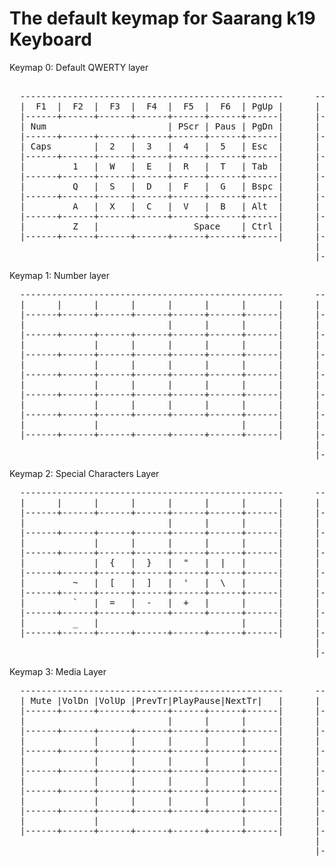 # The default keymap for Saarang k19 Keyboard

 Keymap 0: Default QWERTY layer
<pre> 
  --------------------------------------------------      --------------------------------------------------
  |  F1  |  F2  |  F3  |  F4  |  F5  |  F6  | PgUp |      | Home |  F7  |  F8  |  F9  | F10  | F11  | F12  |
  |------+------+------+------+------+------+------|      |------+------+------+------+------+------+------|
  | Num                       | PScr | Paus | PgDn |      | End  |Media | Game                      | Menu |
  |------+------+------+------+------+------+------|      |------+------+------+------+------+------+------|
  | Caps        |  2   |  3   |  4   |  5   | Esc  |      | Ins  |  6   |  7   |  8   |  9          | Win  |
  |------+------+------+------+------+------+------|      |------+------+------+------+------+------+------|
  |         1   |  W   |  E   |  R   |  T   | Tab  |      | Del  |  Y   |  U   |  I   |  O   |  0          |
  |------+------+------+------+------+------+------|      |------+------+------+------+------+------+------|
  |         Q   |  S   |  D   |  F   |  G   | Bspc |      | Ent  |  H   |  J   |  K   |  L   |  P          |
  |------+------+------+------+------+------+------|      |------+------+------+------+------+------+------|
  |         A   |  X   |  C   |  V   |  B   | Alt  |      | SpCh |  N   |  M   |  ,   |  .   |  ;          |
  |------+------+------+------+------+------+------|      |------+------+------+------+------+------+------|
  |         Z   |                  Space    | Ctrl |      | Shft |    Space           |  Up  |  /          |
  |------+------+------+------+------+------+------|      |------+------+------+------+------+------+------|
                                                          |                     Right | Down | Left        |
                                                          |------+------+------+------+------+------+------|
</pre>

 Keymap 1: Number layer
<pre>
  --------------------------------------------------      --------------------------------------------------
  |      |      |      |      |      |      |      |      |      |      |      |      |      |      |      |
  |------+------+------+------+------+------+------|      |------+------+------+------+------+------+------|
  |                           |      |      |      |      |      |      |                           |      |
  |------+------+------+------+------+------+------|      |------+------+------+------+------+------+------|
  |             |      |      |      |      |      |      |      |      |      |Slash |Asterisk     |      |
  |------+------+------+------+------+------+------|      |------+------+------+------+------+------+------|
  |             |      |      |      |      |      |      |      |      |  7   |  8   |  9   |  -          |
  |------+------+------+------+------+------+------|      |------+------+------+------+------+------+------|
  |             |      |      |      |      |      |      |      |      |  4   |  5   |  6   |  +          |
  |------+------+------+------+------+------+------|      |------+------+------+------+------+------+------|
  |             |      |      |      |      |      |      |      |      |  1   |  2   |  3   |  0          |
  |------+------+------+------+------+------+------|      |------+------+------+------+------+------+------|
  |             |                           |      |      |      |                    |      |  .          |
  |------+------+------+------+------+------+------|      |------+------+------+------+------+------+------|
                                                          |                           |      |             |
                                                          |------+------+------+------+------+------+------|
</pre>

 Keymap 2: Special Characters Layer
<pre>
  --------------------------------------------------      --------------------------------------------------
  |      |      |      |      |      |      |      |      |      |      |      |      |      |      |      |
  |------+------+------+------+------+------+------|      |------+------+------+------+------+------+------|
  |                           |      |      |      |      |      |      |                           |      |
  |------+------+------+------+------+------+------|      |------+------+------+------+------+------+------|
  |             |      |      |      |      |      |      |      |      |      |      |             |      |
  |------+------+------+------+------+------+------|      |------+------+------+------+------+------+------|
  |             |  {   |  }   |  "   |  |   |      |      |      |      |      |      |      |             |
  |------+------+------+------+------+------+------|      |------+------+------+------+------+------+------|
  |         ~   |  [   |  ]   |  '   |  \   |      |      |      |      |      |      |      |             |
  |------+------+------+------+------+------+------|      |------+------+------+------+------+------+------|
  |         `   |  =   |  -   |  +   |      |      |      |      |      |      |      |      |             |
  |------+------+------+------+------+------+------|      |------+------+------+------+------+------+------|
  |         _   |                           |      |      |      |                    |      |             |
  |------+------+------+------+------+------+------|      |------+------+------+------+------+------+------|
                                                          |                           |      |             |
                                                          |------+------+------+------+------+------+------|
</pre>

 Keymap 3: Media Layer
<pre>
  --------------------------------------------------      --------------------------------------------------
  | Mute |VolDn |VolUp |PrevTr|PlayPause|NextTr|   |      |      |      |      |      |      |      |      |
  |------+------+------+------+------+------+------|      |------+------+------+------+------+------+------|
  |                           |      |      |      |      |      |      |                           |      |
  |------+------+------+------+------+------+------|      |------+------+------+------+------+------+------|
  |             |      |      |      |      |      |      |      |      |      |      |             |      |
  |------+------+------+------+------+------+------|      |------+------+------+------+------+------+------|
  |             |      |      |      |      |      |      |      |      |      |      |      |             |
  |------+------+------+------+------+------+------|      |------+------+------+------+------+------+------|
  |             |      |      |      |      |      |      |      |      |      |      |      |             |
  |------+------+------+------+------+------+------|      |------+------+------+------+------+------+------|
  |             |      |      |      |      |      |      |      |      |      |      |      |             |
  |------+------+------+------+------+------+------|      |------+------+------+------+------+------+------|
  |             |                           |      |      |      |                    |      |             |
  |------+------+------+------+------+------+------|      |------+------+------+------+------+------+------|
                                                          |                           |      |             |
                                                          |------+------+------+------+------+------+------|
</pre>
